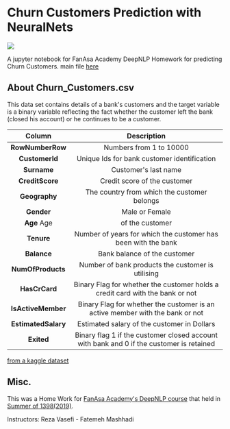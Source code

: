 # Churn Customers Prediction with NeuralNets 

<p>
<img src="https://amintaheri23.github.io/img/portfolio/Churn_Blog.png">
</p>

A jupyter notebook for FanAsa Academy DeepNLP Homework for predicting Churn Customers. main file [here](https://github.com/AminTaheri23/Churn-Customers-Prediction/blob/master/AminTaheri_DeepNLP_HW1.ipynb)

## About Churn_Customers.csv
This data set contains details of a bank's customers and the target variable is a binary variable reflecting the fact whether the customer left the bank (closed his account) or he continues to be a customer.

| Column | Description |
| :---: | :---: |
|**RowNumberRow** | Numbers from 1 to 10000 |
|**CustomerId** | Unique Ids for bank customer identification|
|**Surname** | Customer's last name|
|**CreditScore** | Credit score of the customer|
|**Geography** | The country from which the customer belongs|
|**Gender** | Male or Female|
|**Age** Age | of the customer|
|**Tenure** | Number of years for which the customer has been with the bank|
|**Balance** | Bank balance of the customer|
|**NumOfProducts** | Number of bank products the customer is utilising|
|**HasCrCard** | Binary Flag for whether the customer holds a credit card with the bank or not|
|**IsActiveMember** | Binary Flag for whether the customer is an active member with the bank or not|
|**EstimatedSalary** | Estimated salary of the customer in Dollars|
|**Exited** | Binary flag 1 if the customer closed account with bank and 0 if the customer is retained|

[from a kaggle dataset](https://www.kaggle.com/shrutimechlearn/churn-modelling)

## Misc.
This was a Home Work for [FanAsa Academy's DeepNLP course](http://fanasa.co/academy.php) that held in [Summer of 1398(2019)](https://evand.com/events/%DA%A9%D8%A7%D8%B1%D8%A8%D8%B1%D8%AF%D9%87%D8%A7%DB%8C-%DB%8C%D8%A7%D8%AF%DA%AF%DB%8C%D8%B1%DB%8C-%D8%B9%D9%85%DB%8C%D9%82-%D8%AF%D8%B1-%D9%BE%D8%B1%D8%AF%D8%A7%D8%B2%D8%B4-%D9%85%D8%AA%D9%86-deep-nlp-6960592#event-cover). 

Instructors: Reza Vasefi - Fatemeh Mashhadi
